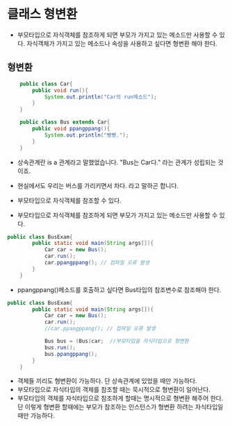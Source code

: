 # 클래스 형변환
* 부모타입으로 자식객체를 참조하게 되면 부모가 가지고 있는 메소드만 사용할 수 있다. 자식객체가 가지고 있는 메소드나 속성을 사용하고 싶다면 형변환 해야 한다.
## 형변환
```java
    public class Car{
        public void run(){
            System.out.println("Car의 run메소드");
        }
    }

    public class Bus extends Car{
        public void ppangppang(){
            System.out.println("빵빵.");
        }   
    }
```

* 상속관계란 is a 관계라고 말했었습니다. "Bus는 Car다." 라는 관계가 성립되는 것이죠.
* 현실에서도 우리는 버스를 가리키면서 차다. 라고 말하곤 합니다.  


* 부모타입으로 자식객체를 참조할 수 있다.  
* 부모타입으로 자식객체를 참조하게 되면 부모가 가지고 있는 메소드만 사용할 수 있다.  

```java
public class BusExam{
        public static void main(String args[]){
            Car car = new Bus();
            car.run();
            car.ppangppang(); // 컴파일 오류 발생
        }
    }
```
* ppangppang()메소드를 호출하고 싶다면 Bus타입의 참조변수로 참조해야 한다.  

```java
public class BusExam{
        public static void main(String args[]){
            Car car = new Bus();
            car.run();
            //car.ppangppang(); // 컴파일 오류 발생

            Bus bus = (Bus)car;  //부모타입을 자식타입으로 형변환 
            bus.run();
            bus.ppangppang();
        }
    }
```
* 객체들 끼리도 형변환이 가능하다. 단 상속관계에 있었을 때만 가능하다.
* 부모타입으로 자식타입의 객체를 참조할 때는 묵시적으로 형변환이 일어난다.
* 부모타입의 객체를 자식타입으로 참조하게 할때는 명시적으로 형변환 해주어 한다. 단 이렇게 형변환 할때에는 부모가 참조하는 인스턴스가 형변환 하려는 자식타입일 때만 가능하다.
